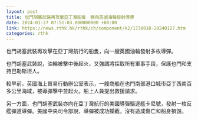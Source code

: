 ```yaml
---
layout: post
title: 也門胡塞武裝再攻擊亞丁灣船隻　稱向英國油輪發射導彈
date: 2024-01-27 07:51:03.000000000 +08:00
link: https://news.rthk.hk/rthk/ch/component/k2/1738018-20240127.htm
categories: rthk
---
```


也門胡塞武裝再攻擊在亞丁灣航行的船隻，向一艘英國油輪發射多枚導彈。

也門胡塞武裝說，油輪被擊中後起火，又強調將採取所有軍事手段，保護也門和支持巴勒斯坦人。

較早前，英國海上貿易行動辦公室表示，一艘商船在也門南部港口城市亞丁西南百多公里海域，被導彈擊中並起火。船上人員提出救援請求。

另一方面，也門胡塞武裝亦向在亞丁灣航行的美國導彈驅逐艦卡尼號，發射一枚反艦彈道導彈。美國中央司令部說，導彈被成功攔截，沒有造成傷亡和船身損毀。
